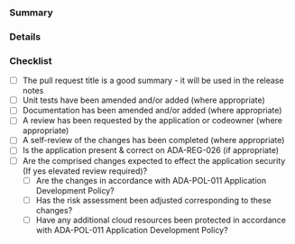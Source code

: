 <!-- Thank you for your contribution to this Atlas Application -->

<!-- Please label your pull request such that it gets in the release notes accurately
["breaking", "security", "feature", "bug", "refactor", "upgrade", "docs", "internal", "testing", "other"]
-->

### Summary
<!-- A brief summary of the changes and link to tickets/issues (where appropriate). -->

### Details
<!-- Describe the changes that have been made with intended results -->

### Checklist

* [ ] The pull request title is a good summary - it will be used in the release notes
* [ ] Unit tests have been amended and/or added (where appropriate)
* [ ] Documentation has been amended and/or added (where appropriate)
* [ ] A review has been requested by the application or codeowner (where appropriate)
* [ ] A self-review of the changes has been completed (where appropriate)
* [ ] Is the application present & correct on ADA-REG-026 (if appropriate)
* [ ] Are the comprised changes expected to effect the application security (If yes elevated review required)?
    * [ ] Are the changes in accordance with ADA-POL-011 Application Development Policy?
    * [ ] Has the risk assessment been adjusted corresponding to these changes?
    * [ ] Have any additional cloud resources been protected in accordance with ADA-POL-011 Application Development Policy?

